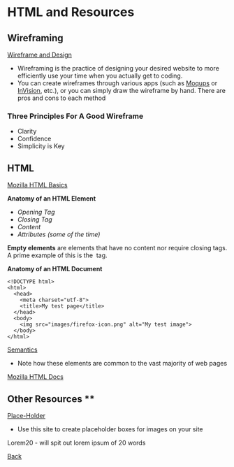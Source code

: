 # HTML and Resources #

## Wireframing ##
[Wireframe and Design](https://careerfoundry.com/en/blog/ux-design/how-to-create-your-first-wireframe/)
- Wireframing is the practice of designing your desired website to more efficiently use your time when you actually get to coding. 
- You can create wireframes through various apps (such as [Moqups](https://moqups.com/) or [InVision](https://www.invisionapp.com/), etc.), or you can simply draw the wireframe by hand. There are pros and cons to each method

### Three Principles For A Good Wireframe ###
- Clarity
- Confidence
- Simplicity is Key

## HTML ##
[Mozilla HTML Basics](https://developer.mozilla.org/en-US/docs/Learn/Getting_started_with_the_web/HTML_basics)

**Anatomy of an HTML Element**
- *Opening Tag*
- *Closing Tag*
- *Content*
- *Attributes (some of the time)*

**Empty elements** are elements that have no content nor require closing tags. A prime example of this is the <img> tag.

**Anatomy of an HTML Document**
```
<!DOCTYPE html>
<html>
  <head>
    <meta charset="utf-8">
    <title>My test page</title>
  </head>
  <body>
    <img src="images/firefox-icon.png" alt="My test image">
  </body>
</html>
```

[Semantics](https://developer.mozilla.org/en-US/docs/Glossary/Semantics)
- Note how these elements are common to the vast majority of web pages

[Mozilla HTML Docs](https://developer.mozilla.org/en-US/docs/Web/HTML)

## Other Resources **
[Place-Holder](https://place-hold.it/)
- Use this site to create placeholder boxes for images on your site

Lorem20 - will spit out lorem ipsum of 20 words

[Back](README.md)